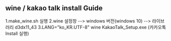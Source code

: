 wine / kakao talk install Guide
-----------------------------------------------------------------
1.make_wine.sh 실행
2.wine 설정창 --> windows 버전(windows 10) --> 라이브러리 d3dx11_43
3.LANG="ko_KR.UTF-8" wine KakaoTalk_Setup.exe (카카오톡 Install 실행)
